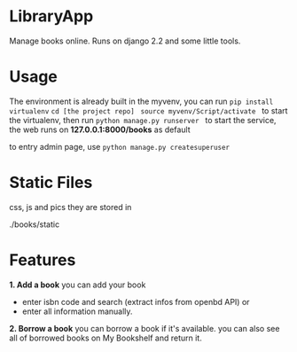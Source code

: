 # LibraryApp

Manage books online. 
Runs on django 2.2 and some little tools.

# Usage

The environment is already built in the myvenv, you can run 
```pip install virtualenv```
```cd [the project repo] ```
```source myvenv/Script/activate ```
to start the virtualenv, then run 
```python manage.py runserver ``` 
to start the service, the web runs on **127.0.0.1:8000/books** as default

to entry admin page, use 
```python manage.py createsuperuser```

# Static Files
css, js and pics
they are stored in 

./books/static


# Features
**1. Add a book** 
you can add your book 
 - enter isbn code and search (extract infos from openbd API) or 
 - enter all information manually.

**2. Borrow a book**
you can borrow a book if it's available. 
you can also see all of borrowed books on My Bookshelf and return it.
